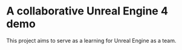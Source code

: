 # A collaborative Unreal Engine 4 demo

This project aims to serve as a learning for Unreal Engine as a team.